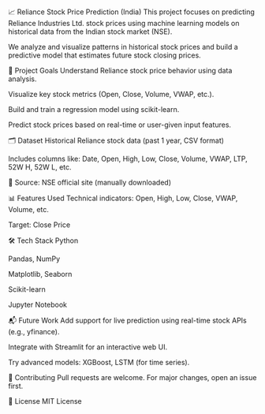 📈 Reliance Stock Price Prediction (India)
This project focuses on predicting Reliance Industries Ltd. stock prices using machine learning models on historical data from the Indian stock market (NSE).

We analyze and visualize patterns in historical stock prices and build a predictive model that estimates future stock closing prices.


🧠 Project Goals
Understand Reliance stock price behavior using data analysis.

Visualize key stock metrics (Open, Close, Volume, VWAP, etc.).

Build and train a regression model using scikit-learn.

Predict stock prices based on real-time or user-given input features.


🗂️ Dataset
Historical Reliance stock data (past 1 year, CSV format)

Includes columns like:
Date, Open, High, Low, Close, Volume, VWAP, LTP, 52W H, 52W L, etc.

📌 Source: NSE official site (manually downloaded)


📊 Features Used
Technical indicators:
Open, High, Low, Close, VWAP, Volume, etc.

Target: Close Price


🛠️ Tech Stack
Python

Pandas, NumPy

Matplotlib, Seaborn

Scikit-learn

Jupyter Notebook



📬 Future Work
Add support for live prediction using real-time stock APIs (e.g., yfinance).

Integrate with Streamlit for an interactive web UI.

Try advanced models: XGBoost, LSTM (for time series).


🤝 Contributing
Pull requests are welcome. For major changes, open an issue first.


📄 License
MIT License
